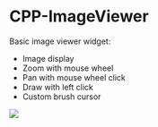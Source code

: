 # CPP-ImageViewer

Basic image viewer widget:
* Image display
* Zoom with mouse wheel
* Pan with mouse wheel click
* Draw with left click
* Custom brush cursor

![](readme.gif)
